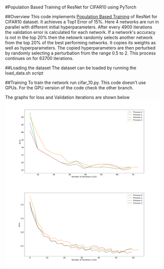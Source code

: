 #Population Based Training of ResNet for CIFAR10 using PyTorch

##Overview
This code implements [Population Based Training](https://arxiv.org/pdf/1711.09846.pdf) of ResNet for CIFAR10 dataset.
It achieves a Top1 Error of 15%. Here 4 networks are run in parallel with different initial hyperparameters. After every 4900 iterations the validation error is calculated for each network. If a network's accuracy is not in the top 20% then the netowrk randomly selects another network from the top 20% of the best performing networks. It copies its weights as well as hyperparameters. The copied hyperparameters are then perturbed by randomly selecting a perturbation from the range 0.5 to 2. This process continues on for 63700 iterations. 

##Loading the dataset
The dataset can be loaded by running the load_data.sh script

##Training
To train the network run cifar_10.py. This code doesn't use GPUs. For the GPU version of the code check the other branch. 

The graphs for loss and Validation iterations are shown below
![Validation graph](error_iteration.png)
![Training graph](loss_iteration.png)

